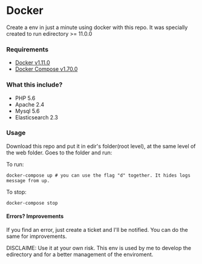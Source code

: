 # Docker

Create a env in just a minute using docker with this repo. It was specially created to run edirectory >= 11.0.0

### Requirements
* [Docker v1.11.0](https://docs.docker.com/engine/installation/)
* [Docker Compose v1.70.0](/home/faustino/projeto/docker/mysql/README.md)

### What this include?
* PHP 5.6
* Apache 2.4
* Mysql 5.6
* Elasticsearch 2.3

### Usage
Download this repo and put it in edir's folder(root level), at the same level of the web folder. Goes to the folder and run:

To run:
```shell
docker-compose up # you can use the flag "d" together. It hides logs message from up.
```

To stop:
```shell
docker-compose stop
```

#### Errors? Improvements
If you find an error, just create a ticket and I'll be notified. You can do the same for improvements.

DISCLAIME: Use it at your own risk. This env is used by me to develop the edirectory and for a better management of the enviroment.